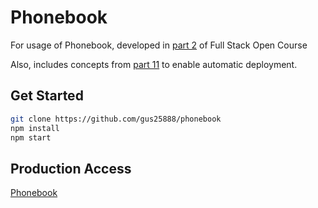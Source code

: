 # Phonebook

For usage of Phonebook, developed in [part 2](<https://fullstackopen.com/es/part2>) of Full Stack Open Course

Also, includes concepts from [part 11](<https://fullstackopen.com/en/part11>) to enable automatic deployment.

## Get Started

```sh
git clone https://github.com/gus25888/phonebook
npm install
npm start
```

## Production Access

[Phonebook](<https://phonebook-backend-frosty-sound-5653.fly.dev/>)

